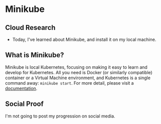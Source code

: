 # Minikube

## Cloud Research
- Today, I've learned about Minikube, and install it on my local machine.

## __What is Minikube?__
Minikube is local Kubernetes, focusing on making it easy to learn and develop for Kubernetes. All you need is Docker (or similarly compatible) container or a Virtual Machine environment, and Kubernetes is a single command away: `minikube start`. For more detail, please visit a [documentation](https://minikube.sigs.k8s.io/docs/).

## Social Proof
I'm not going to post my progression on social media.
